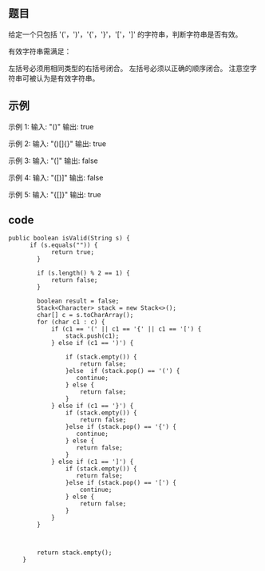 ## 题目
给定一个只包括 '('，')'，'{'，'}'，'['，']' 的字符串，判断字符串是否有效。

有效字符串需满足：

左括号必须用相同类型的右括号闭合。
左括号必须以正确的顺序闭合。
注意空字符串可被认为是有效字符串。

 


## 示例
示例 1:
输入: "()"
输出: true

示例 2:
输入: "()[]{}"
输出: true

示例 3:
输入: "(]"
输出: false

示例 4:
输入: "([)]"
输出: false

示例 5:
输入: "{[]}"
输出: true


## code
```
public boolean isValid(String s) {
      if (s.equals("")) {
            return true;
        }

        if (s.length() % 2 == 1) {
            return false;
        }

        boolean result = false;
        Stack<Character> stack = new Stack<>();
        char[] c = s.toCharArray();
        for (char c1 : c) {
            if (c1 == '(' || c1 == '{' || c1 == '[') {
                stack.push(c1);
            } else if (c1 == ')') {

                if (stack.empty()) {
                    return false;
                }else  if (stack.pop() == '(') {
                   continue;
                } else {
                    return false;
                }
            } else if (c1 == '}') {
                if (stack.empty()) {
                    return false;
                }else if (stack.pop() == '{') {
                   continue;
                } else {
                   return false;
                }
            } else if (c1 == ']') {
                if (stack.empty()) {
                   return false;
                }else if (stack.pop() == '[') {
                    continue;
                } else {
                    return false;
                }
            }
        }



        return stack.empty();
    }
```
